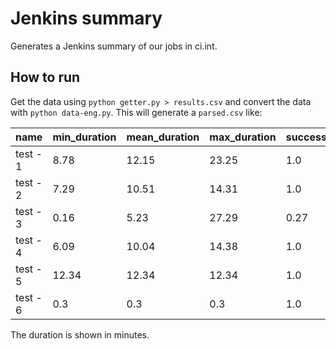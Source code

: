 # Jenkins summary

Generates a Jenkins summary of our jobs in ci.int.

## How to run

Get the data using `python getter.py > results.csv` and convert the data with
`python data-eng.py`. This will generate a `parsed.csv` like:

| name     | min_duration | mean_duration | max_duration | success | num_builds |
|----------|--------------|---------------|--------------|---------|------------|
| test - 1 | 8.78         | 12.15         | 23.25        | 1.0     | 203        |
| test - 2 | 7.29         | 10.51         | 14.31        | 1.0     | 3          |
| test - 3 | 0.16         | 5.23          | 27.29        | 0.27    | 71         |
| test - 4 | 6.09         | 10.04         | 14.38        | 1.0     | 11         |
| test - 5 | 12.34        | 12.34         | 12.34        | 1.0     | 1          |
| test - 6 | 0.3          | 0.3           | 0.3          | 1.0     | 4          |

The duration is shown in minutes.
